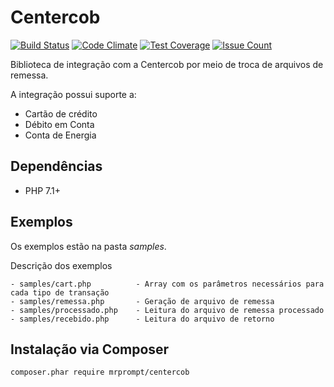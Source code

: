 Centercob
=========

[![Build Status](https://travis-ci.org/mrprompt/Centercob.svg?branch=master)](https://travis-ci.org/mrprompt/Centercob)
[![Code Climate](https://codeclimate.com/github/mrprompt/Centercob/badges/gpa.svg)](https://codeclimate.com/github/mrprompt/Centercob)
[![Test Coverage](https://codeclimate.com/github/mrprompt/Centercob/badges/coverage.svg)](https://codeclimate.com/github/mrprompt/Centercob/coverage)
[![Issue Count](https://codeclimate.com/github/mrprompt/Centercob/badges/issue_count.svg)](https://codeclimate.com/github/mrprompt/Centercob)

Biblioteca de integração com a Centercob por meio de troca de arquivos de remessa.

A integração possui suporte a:

- Cartão de crédito
- Débito em Conta
- Conta de Energia

## Dependências

- PHP 7.1+
   
## Exemplos

Os exemplos estão na pasta *samples*.

Descrição dos exemplos

    - samples/cart.php          - Array com os parâmetros necessários para cada tipo de transação
    - samples/remessa.php       - Geração de arquivo de remessa
    - samples/processado.php    - Leitura do arquivo de remessa processado
    - samples/recebido.php      - Leitura do arquivo de retorno
    
## Instalação via Composer

```
composer.phar require mrprompt/centercob
```

